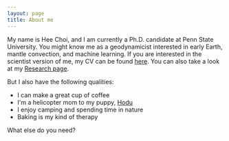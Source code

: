 ```yaml
---
layout: page
title: About me
---
```


My name is Hee Choi, and I am currently a Ph.D. candidate at Penn State University. You might know me as a geodynamicist interested in early Earth, mantle convection, and machine learning. If you are interested in the scientist version of me, my CV can be found [here](assets/data/hchoi_cv_ac.pdf). You can also take a look at my [Research page](https://heec12.github.io/research/).

But I also have the following qualities:
- I can make a great cup of coffee
- I'm a helicopter mom to my puppy, [Hodu](https://www.instagram.com/hoduthepuppy)
- I enjoy camping and spending time in nature
- Baking is my kind of therapy

What else do you need?

